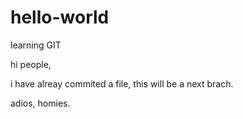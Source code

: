 # hello-world
learning GIT

hi people,

i have alreay commited a file, this will be a next brach.

adios,
homies.
